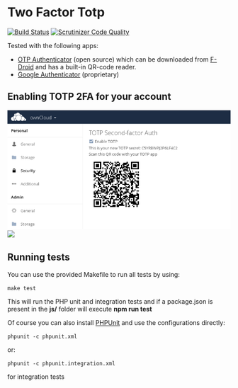 # Two Factor Totp
[![Build Status](https://travis-ci.org/owncloud/twofactor_totp.svg?branch=stable9.1)](https://travis-ci.org/owncloud/twofactor_totp)
[![Scrutinizer Code Quality](https://scrutinizer-ci.com/g/owncloud/twofactor_totp/badges/quality-score.png?b=stable9.1)](https://scrutinizer-ci.com/g/owncloud/twofactor_totp/?branch=stable9.1)

Tested with the following apps:
* [OTP Authenticator](https://github.com/0xbb/otp-authenticator) (open source) which can be downloaded from [F-Droid](https://f-droid.org/repository/browse/?fdfilter=totp&fdid=net.bierbaumer.otp_authenticator) and has a built-in QR-code reader.
* [Google Authenticator](https://play.google.com/store/apps/details?id=com.google.android.apps.authenticator2) (proprietary)

## Enabling TOTP 2FA for your account
![](https://raw.githubusercontent.com/owncloud/twofactor_totp/stable9.1/screenshots/settings.png)
![](https://raw.githubusercontent.com/owncloud/twofactor_totp/stable9.1/screenshots/verify.png)

## Running tests
You can use the provided Makefile to run all tests by using:

    make test

This will run the PHP unit and integration tests and if a package.json is present in the **js/** folder will execute **npm run test**

Of course you can also install [PHPUnit](http://phpunit.de/getting-started.html) and use the configurations directly:

    phpunit -c phpunit.xml

or:

    phpunit -c phpunit.integration.xml

for integration tests
